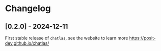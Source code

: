 # Changelog

<!--
All notable changes to this project will be documented in this file.

The format is based on [Keep a Changelog](https://keepachangelog.com/en/1.1.0/),
and this project adheres to [Semantic Versioning](https://semver.org/spec/v2.0.0.html).
-->

## [0.2.0] - 2024-12-11

First stable release of `chatlas`, see the website to learn more <https://posit-dev.github.io/chatlas/> 
